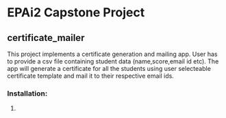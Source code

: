 # EPAi2 Capstone Project

## certificate_mailer  

This project implements a certificate generation and mailing app. User has to provide a csv file containing student data (name,score,email id etc). The app will generate a certificate for all the students using user selecteable certificate template and mail it to their respective email ids.

### Installation:  

1. 
